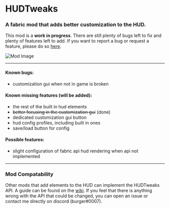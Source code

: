 # HUDTweaks

### A fabric mod that adds better customization to the HUD.

This mod is a **work in progress**. There are still plenty of bugs left to fix and plenty of features left to add. If you want to report a bug or request a feature, please do so [here](/../../issues).

![Mod Image](https://i.imgur.com/ZzYtLIu.png)

------
#### Known bugs:
* customization gui when not in game is broken

#### Known missing features (will be added):
* the rest of the built in hud elements
* ~~better focusing in the customization gui~~ (done)
* dedicated customization gui button
* hud config profiles, including built in ones
* save/load button for config

#### Possible features:
* slight configuration of fabric api hud rendering when api not implemented

------
### Mod Compatability

Other mods that add elements to the HUD can implement the HUDTweaks API. A guide can be found on the [wiki](/../../wiki). If you feel that there is anything wrong with the API that could be changed, you can open an issue or contact me directly on discord (burger#0007).
